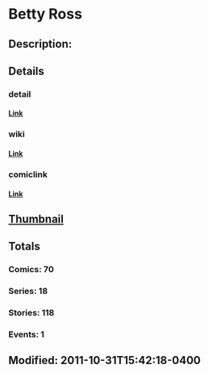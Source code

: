 # Betty Ross
## Description: 
## Details
### detail
#### [Link](http://marvel.com/comics/characters/1009548/betty_ross?utm_campaign=apiRef&utm_source=225578a89fc76f3d20fbffda5d17a88d)
### wiki
#### [Link](http://marvel.com/universe/Ross-Banner%2C_Betty?utm_campaign=apiRef&utm_source=225578a89fc76f3d20fbffda5d17a88d)
### comiclink
#### [Link](http://marvel.com/comics/characters/1009548/betty_ross?utm_campaign=apiRef&utm_source=225578a89fc76f3d20fbffda5d17a88d)
## [Thumbnail](http://i.annihil.us/u/prod/marvel/i/mg/2/b0/4ce5a12071562.jpg)
## Totals
### Comics: 70
### Series: 18
### Stories: 118
### Events: 1
## Modified: 2011-10-31T15:42:18-0400